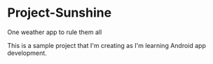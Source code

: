 # Project-Sunshine
One weather app to rule them all

This is a sample project that I'm creating as I'm learning Android app development.
